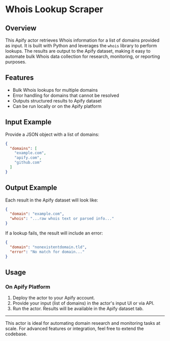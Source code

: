 # Whois Lookup Scraper

## Overview
This Apify actor retrieves Whois information for a list of domains provided as input. It is built with Python and leverages the `whois` library to perform lookups. The results are output to the Apify dataset, making it easy to automate bulk Whois data collection for research, monitoring, or reporting purposes.

## Features
- Bulk Whois lookups for multiple domains
- Error handling for domains that cannot be resolved
- Outputs structured results to Apify dataset
- Can be run locally or on the Apify platform

## Input Example
Provide a JSON object with a list of domains:
```json
{
  "domains": [
    "example.com",
    "apify.com",
    "github.com"
  ]
}
```

## Output Example
Each result in the Apify dataset will look like:
```json
{
  "domain": "example.com",
  "whois": "...raw whois text or parsed info..."
}
```
If a lookup fails, the result will include an error:
```json
{
  "domain": "nonexistentdomain.tld",
  "error": "No match for domain..."
}
```

## Usage

### On Apify Platform
1. Deploy the actor to your Apify account.
2. Provide your input (list of domains) in the actor's input UI or via API.
3. Run the actor. Results will be available in the Apify dataset tab.


---
This actor is ideal for automating domain research and monitoring tasks at scale. For advanced features or integration, feel free to extend the codebase. 
